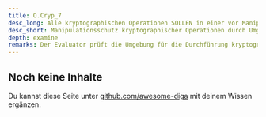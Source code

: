```yaml
---
title: O.Cryp_7
desc_long: Alle kryptographischen Operationen SOLLEN in einer vor Manipulation und Offenlegung geschützten Umgebung stattfinden.
desc_short: Manipulationsschutz kryptographischer Operationen durch Umgebung.
depth: examine
remarks: Der Evaluator prüft die Umgebung für die Durchführung kryptographischer Operationen analog zu O.Cryp_6.
---
```


## Noch keine Inhalte

Du kannst diese Seite unter [github.com/awesome-diga](https://github.com/awesome-diga/tr-faq) mit deinem Wissen ergänzen.
